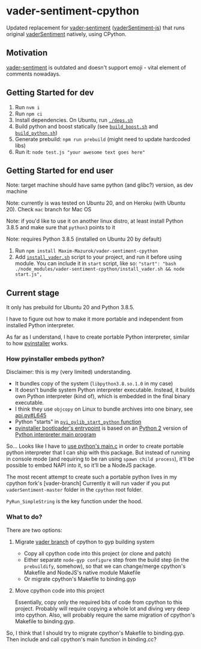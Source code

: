 # vader-sentiment-cpython

Updated replacement for [vader-sentiment](https://www.npmjs.com/package/vader-sentiment) ([vaderSentiment-js](https://github.com/vaderSentiment/vaderSentiment-js)) that runs original [vaderSentiment](https://github.com/cjhutto/vaderSentiment) natively, using CPython.

## Motivation

[vader-sentiment](https://www.npmjs.com/package/vader-sentiment) is outdated and doesn't support emoji - vital element of comments nowadays.

## Getting Started for dev

1. Run `nvm i`
1. Run `npm ci`
1. Install dependencies. On Ubuntu, run [`./deps.sh`](./deps.sh)
1. Build python and boost statically (see [`build_boost.sh`](./build_boost.sh) and [`build_python.sh`](./build_python.sh))
1. Generate prebuild: `npm run prebuild` (might need to update hardcoded libs)
1. Run it: `node test.js "your awesome text goes here"`

## Getting Started for end user

Note: target machine should have same python (and glibc?) version, as dev machine

Note: currently is was tested on Ubuntu 20, and on Heroku (with Ubuntu 20). Check `mac` branch for Mac OS

Note: if you'd like to use it on another linux distro, at least install Python 3.8.5 and make sure that `python3` points to it

Note: requires Python 3.8.5 (installed on Ubuntu 20 by default)

1. Run `npm install Maxim-Mazurok/vader-sentiment-cpython`
2. Add [`install_vader.sh`](./install_vader.sh) script to your project, and run it before using module.
   You can include it in `start` script, like so: `"start": "bash ./node_modules/vader-sentiment-cpython/install_vader.sh && node start.js",`

## Current stage

It only has prebuild for Ubuntu 20 and Python 3.8.5.

I have to figure out how to make it more portable and independent from installed Python interpreter.

As far as I understand, I have to create portable Python interpreter, similar to how [pyinstaller](https://github.com/pyinstaller/pyinstaller) works.

### How pyinstaller embeds python?

Disclaimer: this is my (very limited) understanding.

- It bundles copy of the system (`libpython3.8.so.1.0` in my case)
- It doesn't bundle system Python interpreter executable. Instead, it builds own Python interpreter (kind of), which is embedded in the final binary executable.
- I think they use `objcopy` on Linux to bundle archives into one binary, see [api.py#L645](https://github.com/pyinstaller/pyinstaller/blob/532a465e348f84e1839526fa39bcc8d4155a2912/PyInstaller/building/api.py#L645)
- Python "starts" in [`pyi_pylib_start_python` function](https://github.com/pyinstaller/pyinstaller/blob/ed4bf7406bae5a6c070079b6c4b3160e740a546f/bootloader/src/pyi_pythonlib.c#L385)
- [pyinstaller bootloader's entrypoint](https://github.com/pyinstaller/pyinstaller/blob/ed4bf7406bae5a6c070079b6c4b3160e740a546f/bootloader/src/main.c#L89) is based on an [Python 2](https://github.com/python/cpython/blob/8d21aa21f2cbc6d50aab3f420bb23be1d081dac4/Modules/python.c) version of [Python interpreter main program](https://github.com/python/cpython/blob/96d5c7038b06e93d20822d28ed42a2183f876857/Modules/main.c)

So... Looks like I have to [use python's main.c](https://github.com/pyinstaller/pyinstaller/pull/5801#issuecomment-833797956) in order to create portable python interpreter that I can ship with this package.
But instead of running in console mode (and requiring to be ran using `spawn child process`), it'll be possible to embed NAPI into it, so it'll be a NodeJS package.

The most recent attempt to create such a portable python lives in my cpython fork's [vader-branch]
Currently it will run vader if you put `vaderSentiment-master` folder in the `cpython` root folder.

`PyRun_SimpleString` is the key function under the hood.

### What to do?

There are two options:

1. Migrate [vader branch] of cpython to gyp building system

   - Copy all cpython code into this project (or clone and patch)
   - Either separate `node-gyp configure` step from the build step (in the `prebuildify`, somehow), so that we can change/merge cpython's Makefile and NodeJS's native module Makefile
   - Or migrate cpython's Makefile to binding.gyp

1. Move cpython code into this project

   Essentially, copy only the required bits of code from cpython to this project. Probably will require copying a whole lot and diving very deep into cpython. Also, will probably require the same migration of cpython's Makefile to binding.gyp.

So, I think that I should try to migrate cpython's Makefile to binding.gyp. Then include and call cpython's main function in binding.cc?

[vader branch]: https://github.com/Maxim-Mazurok/cpython/tree/vader
